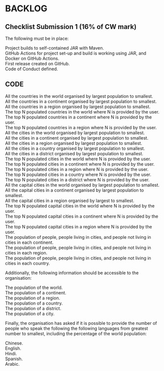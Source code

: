BACKLOG
=
Checklist Submission 1 (16% of CW mark)  
-
The following must be in place:  
   
Project builds to self-contained JAR with Maven.   
GitHub Actions for project set-up and build is working using JAR, and Docker on GitHub Actions.   
First release created on GitHub.  
Code of Conduct defined.  
  
CODE
---
All the countries in the world organised by largest population to smallest.  
All the countries in a continent organised by largest population to smallest.  
All the countries in a region organised by largest population to smallest.  
The top N populated countries in the world where N is provided by the user.  
The top N populated countries in a continent where N is provided by the user.  
The top N populated countries in a region where N is provided by the user.  
All the cities in the world organised by largest population to smallest.  
All the cities in a continent organised by largest population to smallest.  
All the cities in a region organised by largest population to smallest.  
All the cities in a country organised by largest population to smallest.  
All the cities in a district organised by largest population to smallest.  
The top N populated cities in the world where N is provided by the user.  
The top N populated cities in a continent where N is provided by the user.  
The top N populated cities in a region where N is provided by the user.  
The top N populated cities in a country where N is provided by the user.  
The top N populated cities in a district where N is provided by the user.  
All the capital cities in the world organised by largest population to smallest.  
All the capital cities in a continent organised by largest population to smallest.  
All the capital cities in a region organised by largest to smallest.  
The top N populated capital cities in the world where N is provided by the user.  
The top N populated capital cities in a continent where N is provided by the user.  
The top N populated capital cities in a region where N is provided by the user.  
The population of people, people living in cities, and people not living in cities in each continent.  
The population of people, people living in cities, and people not living in cities in each region.  
The population of people, people living in cities, and people not living in cities in each country.  

Additionally, the following information should be accessible to the organisation:  
  
The population of the world.  
The population of a continent.  
The population of a region.  
The population of a country.  
The population of a district.  
The population of a city.  
  
Finally, the organisation has asked if it is possible to provide the number of people who speak the following the following languages from greatest number to smallest, including the percentage of the world population:  
  
Chinese.  
English.  
Hindi.  
Spanish.  
Arabic.  